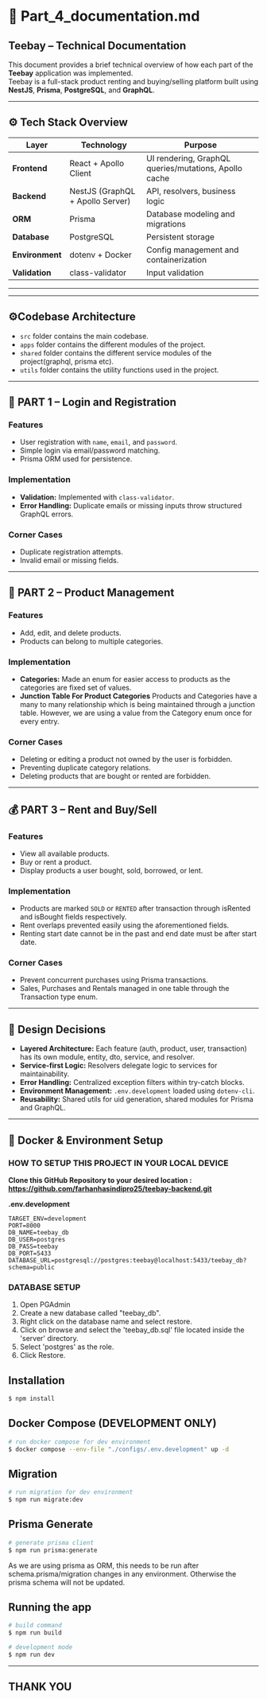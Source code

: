 # 🧾 Part_4_documentation.md

## Teebay – Technical Documentation

This document provides a brief technical overview of how each part of the **Teebay** application was implemented.  
Teebay is a full-stack product renting and buying/selling platform built using **NestJS**, **Prisma**, **PostgreSQL**, and **GraphQL**.

---

## ⚙️ Tech Stack Overview

| Layer           | Technology                       | Purpose                                               |
| --------------- | -------------------------------- | ----------------------------------------------------- |
| **Frontend**    | React + Apollo Client            | UI rendering, GraphQL queries/mutations, Apollo cache |
| **Backend**     | NestJS (GraphQL + Apollo Server) | API, resolvers, business logic                        |
| **ORM**         | Prisma                           | Database modeling and migrations                      |
| **Database**    | PostgreSQL                       | Persistent storage                                    |
| **Environment** | dotenv + Docker                  | Config management and containerization                |
| **Validation**  | class-validator                  | Input validation                                      |

---

---

## ⚙️Codebase Architecture

- `src` folder contains the main codebase.
- `apps` folder contains the different modules of the project.
- `shared` folder contains the different service modules of the project(graphql, prisma etc).
- `utils` folder contains the utility functions used in the project.

---

## 🧩 PART 1 – Login and Registration

### Features

- User registration with `name`, `email`, and `password`.
- Simple login via email/password matching.
- Prisma ORM used for persistence.

### Implementation

- **Validation:** Implemented with `class-validator`.
- **Error Handling:** Duplicate emails or missing inputs throw structured GraphQL errors.

### Corner Cases

- Duplicate registration attempts.
- Invalid email or missing fields.

---

## 🧱 PART 2 – Product Management

### Features

- Add, edit, and delete products.
- Products can belong to multiple categories.

### Implementation

- **Categories:** Made an enum for easier access to products as the categories are fixed set of values.
- **Junction Table For Product Categories** Products and Categories have a many to many relationship which is being maintained through a junction table. However, we are using a value from the Category enum once for every entry.

### Corner Cases

- Deleting or editing a product not owned by the user is forbidden.
- Preventing duplicate category relations.
- Deleting products that are bought or rented are forbidden.

---

## 💰 PART 3 – Rent and Buy/Sell

### Features

- View all available products.
- Buy or rent a product.
- Display products a user bought, sold, borrowed, or lent.

### Implementation

- Products are marked `SOLD` or `RENTED` after transaction through isRented and isBought fields respectively.
- Rent overlaps prevented easily using the aforementioned fields.
- Renting start date cannot be in the past and end date must be after start date.

### Corner Cases

- Prevent concurrent purchases using Prisma transactions.
- Sales, Purchases and Rentals managed in one table through the Transaction type enum.

---

## 🧠 Design Decisions

- **Layered Architecture:** Each feature (auth, product, user, transaction) has its own module, entity, dto, service, and resolver.
- **Service-first Logic:** Resolvers delegate logic to services for maintainability.
- **Error Handling:** Centralized exception filters within try-catch blocks.
- **Environment Management:** `.env.development` loaded using `dotenv-cli`.
- **Reusability:** Shared utils for uid generation, shared modules for Prisma and GraphQL.

---

## 🐳 Docker & Environment Setup

### HOW TO SETUP THIS PROJECT IN YOUR LOCAL DEVICE

**Clone this GitHub Repository to your desired location : https://github.com/farhanhasindipro25/teebay-backend.git**

**.env.development**

```env
TARGET_ENV=development
PORT=8000
DB_NAME=teebay_db
DB_USER=postgres
DB_PASS=teebay
DB_PORT=5433
DATABASE_URL=postgresql://postgres:teebay@localhost:5433/teebay_db?schema=public
```

### DATABASE SETUP

1. Open PGAdmin
2. Create a new database called "teebay_db".
3. Right click on the database name and select restore.
4. Click on browse and select the 'teebay_db.sql' file located inside the 'server' directory.
5. Select 'postgres' as the role.
6. Click Restore.

## Installation

```bash
$ npm install
```

## Docker Compose (DEVELOPMENT ONLY)

```bash
# run docker compose for dev environment
$ docker compose --env-file "./configs/.env.development" up -d
```

## Migration

```bash
# run migration for dev environment
$ npm run migrate:dev
```

## Prisma Generate

```bash
# generate prisma client
$ npm run prisma:generate
```

As we are using prisma as ORM, this needs to be run after schema.prisma/migration changes in any environment. Otherwise the prisma schema will not be updated.

## Running the app

```bash
# build command
$ npm run build

# development mode
$ npm run dev
```

---
**THANK YOU**
---
